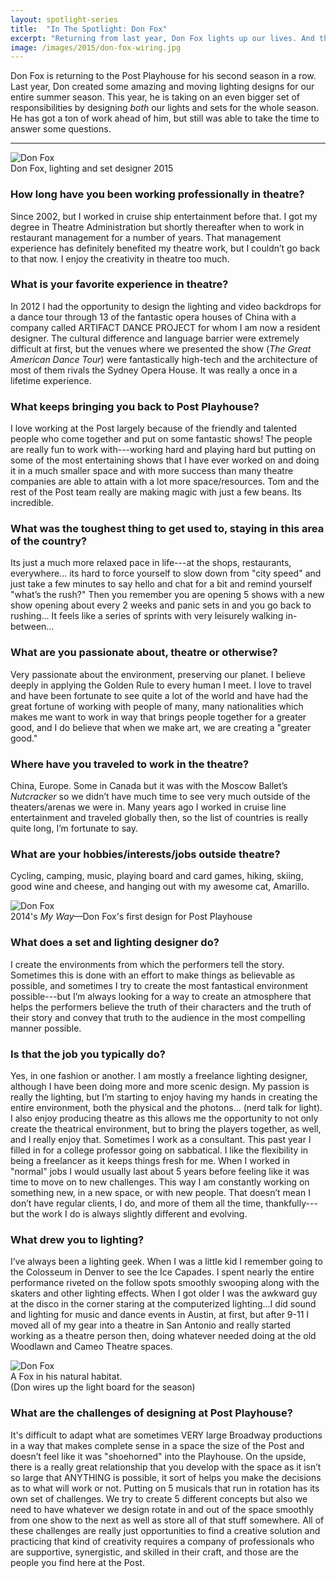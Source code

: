 ```yaml
---
layout: spotlight-series
title:  "In The Spotlight: Don Fox"
excerpt: "Returning from last year, Don Fox lights up our lives. And this year, he creates our whole world..."
image: /images/2015/don-fox-wiring.jpg
---
```


<div class="preface">Don Fox is returning to the Post Playhouse for his second season in a row. Last year, Don created some amazing and moving lighting designs for our entire summer season. This year, he is taking on an even bigger set of responsibilities by designing <em>both</em> our lights and sets for the whole season. He has got a ton of work ahead of him, but still was able to take the time to answer some questions.</div>

---

<div class="captioned-image right">
  <img src="{{ site.baseurl }}/images/people/2015/don-fox.jpg" alt="Don Fox">
  <div class="caption">Don Fox, lighting and set designer 2015</div>
</div>

### How long have you been working professionally in theatre?

Since 2002, but I worked in cruise ship entertainment before that.  I got my degree in Theatre Administration but shortly thereafter when to work in restaurant management for a number of years.  That management experience has definitely benefited my theatre work, but I couldn’t go back to that now.  I enjoy the creativity in theatre too much.

### What is your favorite experience in theatre?

In 2012 I had the opportunity to design the lighting and video backdrops for a dance tour through 13 of the fantastic opera houses of China with a company called ARTIFACT DANCE PROJECT for whom I am now a resident designer.  The cultural difference and language barrier were extremely difficult at first, but the venues where we presented the show (*The Great American Dance Tour*) were fantastically high-tech and the architecture of most of them rivals the Sydney Opera House. It was really a once in a lifetime experience.

### What keeps bringing you back to Post Playhouse?

I love working at the Post largely because of the friendly and talented people who come together and put on some fantastic shows! The people are really fun to work with---working hard and playing hard but putting on some of the most entertaining shows that I have ever worked on and doing it in a much smaller space and with more success than many theatre companies are able to attain with a lot more space/resources. Tom and the rest of the Post team really are making magic with just a few beans. Its incredible.

### What was the toughest thing to get used to, staying in this area of the country?

Its just a much more relaxed pace in life---at the shops, restaurants, everywhere... its hard to force yourself to slow down from "city speed" and just take a few minutes to say hello and chat for a bit and remind yourself "what’s the rush?"  Then you remember you are opening 5 shows with a new show opening about every 2 weeks and panic sets in and you go back to rushing...  It feels like a series of sprints with very leisurely walking in-between...

### What are you passionate about, theatre or otherwise?

Very passionate about the environment, preserving our planet.  I believe deeply in applying the Golden Rule to every human I meet.  I love to travel and have been fortunate to see quite a lot of the world and have had the great fortune of working with people of many, many nationalities which makes me want to work in way that brings people together for a greater good, and I do believe that when we make art, we are creating a "greater good."

### Where have you traveled to work in the theatre?

China, Europe.  Some in Canada but it was with the Moscow Ballet’s *Nutcracker* so we didn’t have much time to see very much outside of the theaters/arenas we were in.  Many years ago I worked in cruise line entertainment and traveled globally then, so the list of countries is really quite long, I’m fortunate to say.

### What are your hobbies/interests/jobs outside theatre?

Cycling, camping, music, playing board and card games, hiking, skiing, good wine and cheese, and hanging out with my awesome cat, Amarillo.  


<div class="captioned-image six left">
  <img src="{{ site.baseurl }}/images/2014/my-way-lighting.jpg" alt="Don Fox">
  <div class="caption">2014's <em>My Way</em>&mdash;Don Fox's first design for Post Playhouse</div>
</div>


### What does a set and lighting designer do?

I create the environments from which the performers tell the story.  Sometimes this is done with an effort to make things as believable as possible, and sometimes I try to create the most fantastical environment possible---but I’m always looking for a way to create an atmosphere that helps the performers believe the truth of their characters and the truth of their story and convey that truth to the audience in the most compelling manner possible.

### Is that the job you typically do?

Yes, in one fashion or another.  I am mostly a freelance lighting designer, although I have been doing more and more scenic design.  My passion is really the lighting, but I’m starting to enjoy having my hands in creating the entire environment, both the physical and the photons... (nerd talk for light).  I also enjoy producing theatre as this allows me the opportunity to not only create the theatrical environment, but to bring the players together, as well, and I really enjoy that.  Sometimes I work as a consultant.  This past year I filled in for a college professor going on sabbatical.  I like the flexibility in being a freelancer as it keeps things fresh for me.  When I worked in "normal" jobs I would usually last about 5 years before feeling like it was time to move on to new challenges.  This way I am constantly working on something new, in a new space, or with new people.  That doesn’t mean I don’t have regular clients, I do, and more of them all the time, thankfully---but the work I do is always slightly different and evolving.

### What drew you to lighting?

I’ve always been a lighting geek.  When I was a little kid I remember going to the Colosseum in Denver to see the Ice Capades. I spent nearly the entire performance riveted on the follow spots smoothly swooping along with the skaters and other lighting effects.  When I got older I was the awkward guy at the disco in the corner staring at the computerized lighting...I did sound and lighting for music and dance events in Austin, at first, but after 9-11 I moved all of my gear into a theatre in San Antonio and really started working as a theatre person then, doing whatever needed doing at the old Woodlawn and Cameo Theatre spaces.

<div class="captioned-image right six">
  <img src="{{ site.baseurl }}/images/2015/don-fox-wiring.jpg" alt="Don Fox">
  <div class="caption">A Fox in his natural habitat. <br>(Don wires up the light board for the season)</div>
</div>


### What are the challenges of designing at Post Playhouse?

It's difficult to adapt what are sometimes VERY large Broadway productions in a way that makes complete sense in a space the size of the Post and doesn’t feel like it was "shoehorned" into the Playhouse.  On the upside, there is a really great relationship that you develop with the space as it isn’t so large that ANYTHING is possible, it sort of helps you make the decisions as to what will work or not.  Putting on 5 musicals that run in rotation has its own set of challenges.  We try to create 5 different concepts but also we need to have whatever we design rotate in and out of the space smoothly from one show to the next as well as store all of that stuff somewhere.  All of these challenges are really just opportunities to find a creative solution and practicing that kind of creativity requires a company of professionals who are supportive, synergistic, and skilled in their craft, and those are the people you find here at the Post.